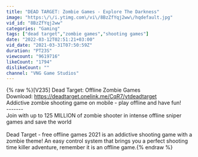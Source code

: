 ```yaml
---
title: "DEAD TARGET: Zombie Games - Explore The Darkness"
image: "https:\/\/i.ytimg.com\/vi\/8BzZfYqj2ww\/hqdefault.jpg"
vid_id: "8BzZfYqj2ww"
categories: "Gaming"
tags: ["dead target","zombie games","shooting games"]
date: "2022-03-12T02:51:21+03:00"
vid_date: "2021-03-31T07:50:59Z"
duration: "PT23S"
viewcount: "9619716"
likeCount: "1794"
dislikeCount: ""
channel: "VNG Game Studios"
---
```

{% raw %}[V235] Dead Target: Offline Zombie Games<br />Download: <a rel="nofollow" target="blank" href="https://deadtarget.onelink.me/CqR7/ytdeadtarget">https://deadtarget.onelink.me/CqR7/ytdeadtarget</a><br />Addictive zombie shooting game on mobile - play offline and have fun!<br />-------<br />Join with up to 125 MILLION of zombie shooter in intense offline sniper games and save the world<br /><br />Dead Target - free offline games 2021 is an addictive shooting game with a zombie theme! An easy control system that brings you a perfect shooting time killer adventure, remember it is an offline game.{% endraw %}

